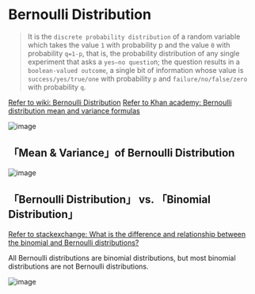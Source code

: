 # Bernoulli Distribution

> It is the `discrete probability distribution` of a random variable which takes the value `1` with probability p and the value `0` with probability `q=1-p`, that is, the probability distribution of any single experiment that asks a `yes–no questio`n; 
the question results in a `boolean-valued outcome`, a single bit of information whose value is `success/yes/true/one` with probability `p` and `failure/no/false/zero` with probability `q`.


[Refer to wiki: Bernoulli Distribution](https://www.wikiwand.com/en/Bernoulli_distribution)
[Refer to Khan academy: Bernoulli distribution mean and variance formulas](https://www.khanacademy.org/math/statistics-probability/random-variables-stats-library/modal/v/bernoulli-distribution-mean-and-variance-formulas)

![image](https://user-images.githubusercontent.com/14041622/44710379-9b506900-aade-11e8-9410-97f7272fd91d.png)

## 「Mean & Variance」of Bernoulli Distribution
![image](https://user-images.githubusercontent.com/14041622/44710538-ecf8f380-aade-11e8-83fc-5675a6272461.png)



## 「Bernoulli Distribution」 vs. 「Binomial Distribution」

[Refer to stackexchange: What is the difference and relationship between the binomial and Bernoulli distributions?](https://math.stackexchange.com/questions/838107/what-is-the-difference-and-relationship-between-the-binomial-and-bernoulli-distr/838122)

All Bernoulli distributions are binomial distributions, but most binomial distributions are not Bernoulli distributions.

![image](https://user-images.githubusercontent.com/14041622/45076506-1fc56c00-b11d-11e8-9442-c93fa178a3df.png)
